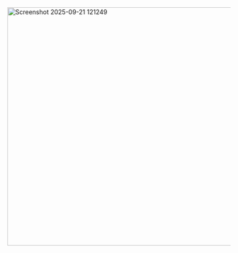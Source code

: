 
<img width="1687" height="538" alt="Screenshot 2025-09-21 121249" src="https://github.com/user-attachments/assets/3771bf9a-9101-48cc-a49a-28193041e5cf" />
